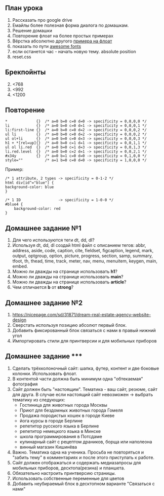 ## План урока

1. Рассказать про google drive
2. Емайлы более полезная форма диалога по домашкам.
3. Решение домашки
4. Повторение флоат на более простых примерах
5. Вёрстка абсолютно другого [примера на флоат](https://nicepage.com/web-design/preview/english-no-rules-school-119405?device=desktop)
6. показать по пути [awesome fonts](https://fontawesome.com/)
7. если останется час - начать новую тему. absolute position
8. reset.css


## Брекпойнты


2. <768
3. <992
4. <1200



## Повторение 

```plaintext
*             {}  /* a=0 b=0 c=0 d=0 -> specificity = 0,0,0,0 */
li            {}  /* a=0 b=0 c=0 d=1 -> specificity = 0,0,0,1 */
li:first-line {}  /* a=0 b=0 c=0 d=2 -> specificity = 0,0,0,2 */
ul li         {}  /* a=0 b=0 c=0 d=2 -> specificity = 0,0,0,2 */
ul ol+li      {}  /* a=0 b=0 c=0 d=3 -> specificity = 0,0,0,3 */
h1 + *[rel=up]{}  /* a=0 b=0 c=1 d=1 -> specificity = 0,0,1,1 */
ul ol li.red  {}  /* a=0 b=0 c=1 d=3 -> specificity = 0,0,1,3 */
li.red.level  {}  /* a=0 b=0 c=2 d=1 -> specificity = 0,0,2,1 */
#x34y         {}  /* a=0 b=1 c=0 d=0 -> specificity = 0,1,0,0 */
style=""          /* a=1 b=0 c=0 d=0 -> specificity = 1,0,0,0 */
```

Пример:
```plaintext
/* 1 attribute, 2 types -> specificity = 0-1-2 */
html div[id^="blue"] {
background-color: blue
}

/* 1 ID                 -> specificity = 1-0-0 */
#blue4 {
    background-color: red
}
```

## Домашнее задание №1

1. Для чего используются теги dt, dd, dl?
2. Используя dt, dd, dl создай html файл с описанием тегов:
   abbr, address, aside, code, caption, cite, fieldset, figcaption, legend, mark, output, optgroup, option, picture, progress, section, samp, summary, tfoot, th, thead, time, track, meter, nav, menu, menuitem, keygen, main, embed.
3. Можно ли дважды на странице использовать __h1__? 
4. Можно ли дважды на странице использовать __main__? 
5. Можно ли дважды на странице использовать __article__? 
6. Чем отличается __b__ от __strong__?

## Домашнее задание №2

1. https://nicepage.com/sd/31871/dream-real-estate-agency-website-design
2. Сверстать используя позицию абсолют первый блок.
3. Добавить фиксированный блок связаться с нами в правый нижний угол
4. Импортировать стили для принтверсии и для мобильных приборов

## Домашнее задание ***

1. Сделать трёхколоночный сайт: шапка, футер, контент и две боковые колонки. Использовать флоат.
2. В контентой части должна быть минимум одна "обтекаемая" фотография
3. Сайт должен быть "настоящим". Тематика - ваш сайт, резюме, сайт для друга. В случае если настоящий сайт невозможен -> выбрать тематику из следующих:
	- Гостиница для животных города Москвы
	- Приют для бездомных животных города Гомеля
	- Продажа породистых кошек в городе Киеве
	- йога курсы в городе Берлине
	- репетитор русского языка в Берлине
	- репетитор немецкого языка в Минске
	- школа программирования в Потсдаме
	- кулинарный сайт с рецептом драников, борща или наполеона
	- винный магазин Кишинёва
4. Важно. Тематика одна на ученика. Просьба не повторяться и "забить тему" в комментариях и после этого приступать к работе.
5. Сайт должен отображаться и содержать медиазапросы для мобильных приборов, десктопа(резина) и планшета.
6. Обязательно настроить принтверсию страницы.
7. Использовать собственные переменные для цветов
8. Добавить неубираемый блок в десктопном варианте "Связаться с нами"

